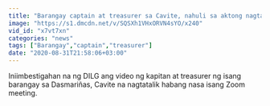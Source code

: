 ```yaml
---
title: "Barangay captain at treasurer sa Cavite, nahuli sa aktong nagtatalik sa Zoom meeting"
image: "https://s1.dmcdn.net/v/SQSXh1VHxORVN4sYO/x240"
vid_id: "x7vt7xn"
categories: "news"
tags: ["Barangay","captain","treasurer"]
date: "2020-08-31T21:58:06+03:00"
---
```

Iniimbestigahan na ng DILG ang video ng kapitan at treasurer ng isang barangay sa Dasmariñas, Cavite na nagtatalik habang nasa isang Zoom meeting.
